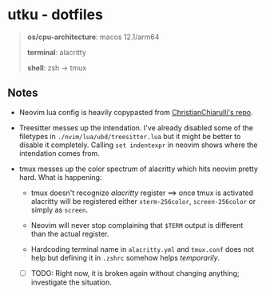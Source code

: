 # utku - dotfiles

> **os/cpu-architecture**: macos 12.1/arm64
> 
> **terminal**: alacritty
> 
> **shell**: zsh -> tmux

## Notes

* Neovim lua config is heavily copypasted from [ChristianChiarulli's repo](https://github.com/LunarVim/Neovim-from-scratch).

* Treesitter messes up the intendation. I've already disabled some of the
  filetypes in `./nvim/lua/ubd/treesitter.lua` but it might be better to disable
  it completely. Calling `set indentexpr` in neovim shows where the intendation
  comes from.

* tmux messes up the color spectrum of alacritty which hits neovim pretty hard.
  What is happening:

  * tmux doesn't recognize *alacritty* register ==> once tmux is activated
    alacritty will be registered either `xterm-256color`, `screen-256color` or
    simply as `screen`.
  
  * Neovim will never stop complaining that `$TERM` output is different than the
    actual register.

  * Hardcoding terminal name in `alacritty.yml` and `tmux.conf` does not help
    but defining it in `.zshrc` somehow helps *temporarily*.

  * [ ] TODO: Right now, it is broken again without changing anything; investigate
    the situation.
